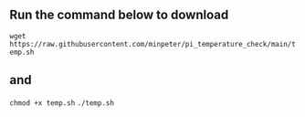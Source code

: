 ## Run the command below to download

`wget https://raw.githubusercontent.com/minpeter/pi_temperature_check/main/temp.sh`

## and

`chmod +x temp.sh`
`./temp.sh`
